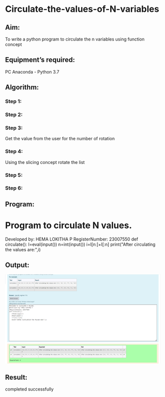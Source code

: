 # Circulate-the-values-of-N-variables
## Aim:
To write a python program to circulate the n variables using function concept
## Equipment’s required:
PC
Anaconda - Python 3.7
## Algorithm: 
### Step 1: 
### Step 2: 
### Step 3: 
Get the value from the user for the number of rotation
### Step 4: 
Using the slicing concept rotate the list

### Step 5: 
### Step 6: 
## Program:
# Program to circulate N values.
Developed by: HEMA LOKITHA P
RegisterNumber: 23007550
def circulate():
   l=eval(input())
   n=int(input())
   i=l[n:]+l[:n]
   print("After circulating the values are:",i)

## Output:

![OUTPUT](<Screenshot 2023-12-19 114210.png>)

## Result:
completed successfully
